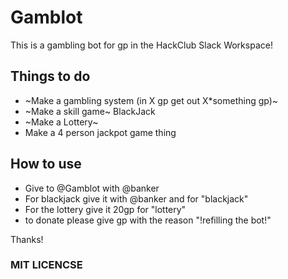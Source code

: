 # Gamblot

This is a gambling bot for gp in the HackClub Slack Workspace!

## Things to do

- ~Make a gambling system (in X gp get out X*something gp)~
- ~Make a skill game~ BlackJack
- ~Make a Lottery~
- Make a 4 person jackpot game thing

## How to use

 - Give to @Gamblot with @banker
 - For blackjack give it with @banker and for "blackjack"
 - For the lottery give it 20gp for "lottery"
 - to donate please give gp with the reason "!refilling the bot!"
 
 Thanks!
 
 ### MIT LICENCSE

